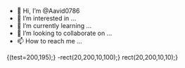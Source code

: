 - 👋 Hi, I’m @Aavid0786
- 👀 I’m interested in ...
- 🌱 I’m currently learning ...
- 💞️ I’m looking to collaborate on ...
- 📫 How to reach me ...

<!---
Aavid0786/Aavid0786 is a ✨ special ✨ repository because its `README.md` (this file) appears on your GitHub profile.
You can click the Preview link to take a look at your changes.
--->
  {(test=200,195);}
 -rect(20,200,10,100);}
 rect(20,200,10,10);}
